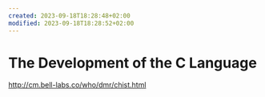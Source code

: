```yaml
---
created: 2023-09-18T18:28:48+02:00
modified: 2023-09-18T18:28:52+02:00
---
```


# The Development of the C Language

<http://cm.bell-labs.co/who/dmr/chist.html>
